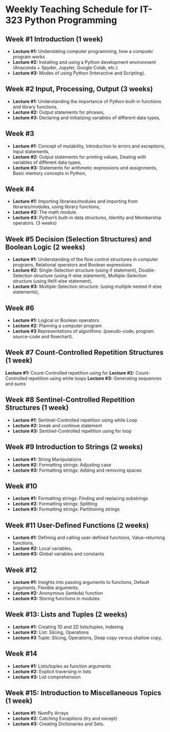 # Weekly Teaching Schedule for IT-323 Python Programming

## Week #1 Introduction (1 week)

- **Lecture #1:** Understating computer programming, how a computer program works 
- **Lecture #2:** Installing and using a Python development environment (Anaconda + Spyder, Jupyter, Google Colab, etc.)
- **Lecture #3:** Modes of using Python (Interactive and Scripting). 

## Week #2 Input, Processing, Output (3 weeks)

- **Lecture #1:** Understanding the importance of Python built-in functions and library functions, 
- **Lecture #2:** Output statements for phrases, 
- **Lecture #3:** Declaring and initializing variables of different data types, 

## Week #3

- **Lecture #1:** Concept of mutability, Introduction to errors and exceptions, Input statements, 
- **Lecture #2:** Output statements for printing values, Dealing with variables of different data types, 
- **Lecture #3:** Statements for arithmetic expressions and assignments, Basic memory concepts in Python, 

## Week #4

- **Lecture #1:** Importing libraries/modules and importing from libraries/modules, using library functions, 
- **Lecture #2:** The math module.
- **Lecture #3:** Python’s built-in data structures, Identity and Membership operators. (3 weeks) 

## Week #5 Decision (Selection Structures) and Boolean Logic (2 weeks)

- **Lecture #1:** Understanding of the flow control structures in computer programs, Relational operators and Boolean expressions
- **Lecture #2:** Single-Selection structure (using if statement), Double-Selection structure (using if-else statement), Multiple-Selection structure (using ifelif-else statement), 
- **Lecture #3:** Multiple-Selection structure: (using multiple nested if-else statements), 

## Week #6

- **Lecture #1:** Logical or Boolean operators
- **Lecture #2:** Planning a computer program
- **Lecture #3**  Representations of algorithms: (pseudo-code, program source-code and flowchart).

## Week #7 Count-Controlled Repetition Structures (1 week)

**Lecture #1:** Count-Controlled repetition using for 
**Lecture #2:** Count-Controlled repetition using while loops
**Lecture #3:** Generating sequences and sums

## Week #8 Sentinel-Controlled Repetition Structures (1 week)

- **Lecture #1:** Sentinel-Controlled repetition using while Loop 
- **Lecture #2:** break and continue statement 
- **Lecture #3:** Sentinel-Controlled repetition using for loop 

## Week #9 Introduction to Strings (2 weeks)

- **Lecture #1:** String Manipulations 
- **Lecture #2:** Formatting strings: Adjusting case 
- **Lecture #3:** Formatting strings: Adding and removing spaces 

## Week #10

- **Lecture #1:** Formatting strings: Finding and replacing substrings 
- **Lecture #2:** Formatting strings: Splitting
- **Lecture #3:** Formatting strings: Partitioning strings

## Week #11 User-Defined Functions (2 weeks) 

- **Lecture #1:** Defining and calling user-defined functions, Value-returning functions, 
- **Lecture #2:** Local variables, 
- **Lecture #3:** Global variables and constants 

## Week #12

- **Lecture #1:** Insights into passing arguments to functions, Default arguments, Flexible arguments, 
- **Lecture #2:** Anonymous (lambda) function 
- **Lecture #3:** Storing functions in modules 

## Week #13: Lists and Tuples (2 weeks)

- **Lecture #1:** Creating 1D and 2D lists/tuples, Indexing 
- **Lecture #2:** List: Slicing, Operations
- **Lecture #3**  Tuple: Slicing, Operations, Deep copy versus shallow copy, 

## Week #14

- **Lecture #1:** Lists/tuples as function arguments
- **Lecture #2:** Explicit traversing in lists
- **Lecture #3:** List comprehension

## Week #15: Introduction to Miscellaneous Topics (1 week)

- **Lecture #1**: NumPy Arrays
- **Lecture #2:** Catching Exceptions (try and except)
- **Lecture #3:** Creating Dictionaries and Sets. 
